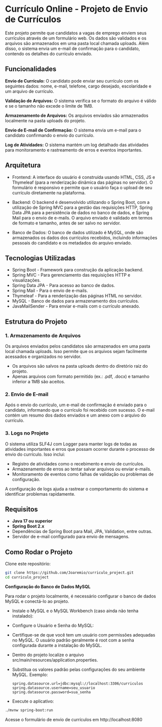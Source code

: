 # Currículo Online - Projeto de Envio de Currículos

Este projeto permite que candidatos a vagas de emprego enviem seus currículos através de um formulário web. Os dados são validados e os arquivos são armazenados em uma pasta local chamada uploads. Além disso, o sistema envia um e-mail de confirmação para o candidato, contendo os detalhes do currículo enviado.

## Funcionalidades

**Envio de Currículo:** O candidato pode enviar seu currículo com os seguintes dados: nome, e-mail, telefone, cargo desejado, escolaridade e um arquivo de currículo.

**Validação de Arquivos:** O sistema verifica se o formato do arquivo é válido e se o tamanho não excede o limite de 1MB.

**Armazenamento de Arquivos:** Os arquivos enviados são armazenados localmente na pasta uploads do projeto.

**Envio de E-mail de Confirmação:** O sistema envia um e-mail para o candidato confirmando o envio do currículo.

**Log de Atividades:** O sistema mantém um log detalhado das atividades para monitoramento e rastreamento de erros e eventos importantes.


## Arquitetura

- Frontend: A interface do usuário é construída usando HTML, CSS, JS e Thymeleaf (para a renderização dinâmica das páginas no servidor). O formulário é responsivo e permite que o usuário faça o upload de seu currículo diretamente na plataforma.

- Backend: O backend é desenvolvido utilizando o Spring Boot, com a utilização de Spring MVC para a gestão das requisições HTTP, Spring Data JPA para a persistência de dados no banco de dados, e Spring Mail para o envio de e-mails. O arquivo enviado é validado em termos de formato e tamanho, antes de ser salvo no servidor.

- Banco de Dados: O banco de dados utilizado é MySQL, onde são armazenados os dados dos currículos recebidos, incluindo informações pessoais do candidato e os metadados do arquivo enviado.


## Tecnologias Utilizadas
- Spring Boot - Framework para construção da aplicação backend.
- Spring MVC - Para gerenciamento das requisições HTTP e visualizações.
- Spring Data JPA - Para acesso ao banco de dados.
- Spring Mail - Para o envio de e-mails.
- Thymeleaf - Para a renderização das páginas HTML no servidor.
- MySQL - Banco de dados para armazenamento dos currículos.
- JavaMailSender - Para enviar e-mails com o currículo anexado.

## Estrutura do Projeto

### 1. Armazenamento de Arquivos

Os arquivos enviados pelos candidatos são armazenados em uma pasta local chamada uploads. Isso permite que os arquivos sejam facilmente acessados e organizados no servidor.

- Os arquivos são salvos na pasta uploads dentro do diretório raiz do projeto.
- Apenas arquivos com formato permitido (ex.: .pdf, .docx) e tamanho inferior a 1MB são aceitos.

### 2. Envio de E-mail

Após o envio do currículo, um e-mail de confirmação é enviado para o candidato, informando que o currículo foi recebido com sucesso. O e-mail contém um resumo dos dados enviados e um anexo com o arquivo do currículo.

### 3. Logs no Projeto

O sistema utiliza SLF4J com Logger para manter logs de todas as atividades importantes e erros que possam ocorrer durante o processo de envio do currículo. Isso inclui:

- Registro de atividades como o recebimento e envio de currículos.
- Armazenamento de erros ao tentar salvar arquivos ou enviar e-mails.
- Monitoramento de eventos como falhas de validação ou problemas de configuração.

A configuração de logs ajuda a rastrear o comportamento do sistema e identificar problemas rapidamente.

## Requisitos

- **Java 17 ou superior**
- **Spring Boot 2.x**
- Dependências de Spring Boot para Mail, JPA, Validation, entre outras.
- Servidor de e-mail configurado para envio de mensagens.

## Como Rodar o Projeto

Clone este repositório:

```bash
git clone https://github.com/Joaremio/curriculo_project.git
cd curriculo_project
```

**Configuração do Banco de Dados MySQL**

Para rodar o projeto localmente, é necessário configurar o banco de dados MySQL e conectá-lo ao projeto.

- Instale o MySQL e o MySQL Workbench (caso ainda não tenha instalado):

- Configure o Usuário e Senha do MySQL:

- Certifique-se de que você tem um usuário com permissões adequadas no MySQL. O usuário padrão geralmente é root com a senha configurada durante a instalação do MySQL.
  
- Dentro do projeto localize o arquivo src/main/resources/application.properties.
  
- Substitua os valores padrão pelas configurações do seu ambiente MySQL. Exemplo:
  ```
  spring.datasource.url=jdbc:mysql://localhost:3306/curriculos
  spring.datasource.username=seu_usuario
  spring.datasource.password=sua_senha

- Execute o aplicativo:

```bash
./mvnw spring-boot:run
```

Acesse o formulário de envio de currículos em http://localhost:8080

